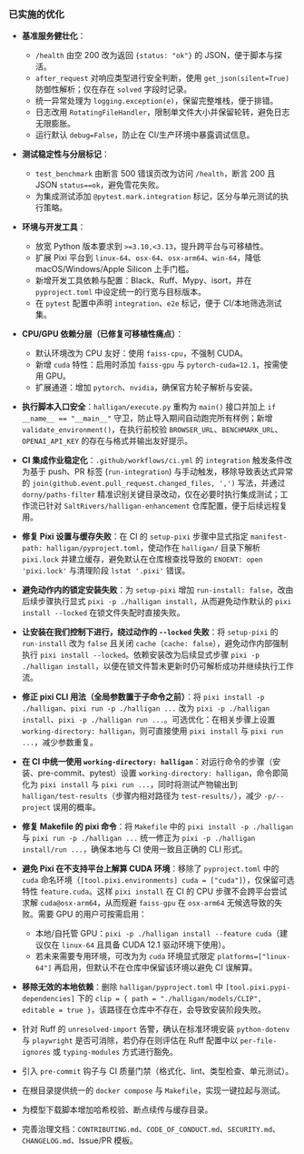 ### 已实施的优化

- **基准服务健壮化**：
  - `/health` 由空 200 改为返回 `{status: "ok"}` 的 JSON，便于脚本与探活。
  - `after_request` 对响应类型进行安全判断，使用 `get_json(silent=True)` 防御性解析；仅在存在 `solved` 字段时记录。
  - 统一异常处理为 `logging.exception(e)`，保留完整堆栈，便于排错。
  - 日志改用 `RotatingFileHandler`，限制单文件大小并保留轮转，避免日志无限膨胀。
  - 运行默认 `debug=False`，防止在 CI/生产环境中暴露调试信息。

- **测试稳定性与分层标记**：
  - `test_benchmark` 由断言 500 错误页改为访问 `/health`，断言 200 且 JSON `status==ok`，避免雪花失败。
  - 为集成测试添加 `@pytest.mark.integration` 标记，区分与单元测试的执行策略。

- **环境与开发工具**：
  - 放宽 Python 版本要求到 `>=3.10,<3.13`，提升跨平台与可移植性。
  - 扩展 Pixi 平台到 `linux-64`、`osx-64`、`osx-arm64`、`win-64`，降低 macOS/Windows/Apple Silicon 上手门槛。
  - 新增开发工具依赖与配置：Black、Ruff、Mypy、isort，并在 `pyproject.toml` 中设定统一的行宽与目标版本。
  - 在 `pytest` 配置中声明 `integration`、`e2e` 标记，便于 CI/本地筛选测试集。

- **CPU/GPU 依赖分层（已修复可移植性痛点）**：
  - 默认环境改为 CPU 友好：使用 `faiss-cpu`，不强制 CUDA。
  - 新增 `cuda` 特性：启用时添加 `faiss-gpu` 与 `pytorch-cuda=12.1`，按需使用 GPU。
  - 扩展通道：增加 `pytorch`、`nvidia`，确保官方轮子解析与安装。
- **执行脚本入口安全**：`halligan/execute.py` 重构为 `main()` 接口并加上 `if __name__ == "__main__"` 守卫，防止导入期间自动跑完所有样例；新增 `validate_environment()`，在执行前校验 `BROWSER_URL`、`BENCHMARK_URL`、`OPENAI_API_KEY` 的存在与格式并输出友好提示。
- **CI 集成作业稳定化**：`.github/workflows/ci.yml` 的 `integration` 触发条件改为基于 push、PR 标签 (`run-integration`) 与手动触发，移除导致表达式异常的 `join(github.event.pull_request.changed_files, ',')` 写法，并通过 `dorny/paths-filter` 精准识别关键目录改动，仅在必要时执行集成测试；工作流已针对 `SaltRivers/halligan-enhancement` 仓库配置，便于后续远程复用。

- **修复 Pixi 设置与缓存失败**：在 CI 的 `setup-pixi` 步骤中显式指定 `manifest-path: halligan/pyproject.toml`，使动作在 `halligan/` 目录下解析 `pixi.lock` 并建立缓存，避免默认在仓库根查找导致的 `ENOENT: open 'pixi.lock'` 与清理阶段 `lstat '.pixi'` 错误。

- **避免动作内的锁定安装失败**：为 `setup-pixi` 增加 `run-install: false`，改由后续步骤执行显式 `pixi -p ./halligan install`，从而避免动作默认的 `pixi install --locked` 在锁文件失配时直接失败。
 
- **让安装在我们控制下进行，绕过动作的 `--locked` 失败**：将 `setup-pixi` 的 `run-install` 改为 `false` 且关闭 `cache`（`cache: false`），避免动作内部强制执行 `pixi install --locked`。依赖安装改为后续显式步骤 `pixi -p ./halligan install`，以便在锁文件暂未更新时仍可解析成功并继续执行工作流。

- **修正 pixi CLI 用法（全局参数置于子命令之前）**：将 `pixi install -p ./halligan`、`pixi run -p ./halligan ...` 改为 `pixi -p ./halligan install`、`pixi -p ./halligan run ...`。可选优化：在相关步骤上设置 `working-directory: halligan`，则可直接使用 `pixi install` 与 `pixi run ...`，减少参数重复。

- **在 CI 中统一使用 `working-directory: halligan`**：对运行命令的步骤（安装、pre-commit、pytest）设置 `working-directory: halligan`，命令即简化为 `pixi install` 与 `pixi run ...`，同时将测试产物输出到 `halligan/test-results`（步骤内相对路径为 `test-results/`），减少 `-p/--project` 误用的概率。

- **修复 Makefile 的 pixi 命令**：将 `Makefile` 中的 `pixi install -p ./halligan` 与 `pixi run -p ./halligan ...` 统一修正为 `pixi -p ./halligan install/run ...`，确保本地与 CI 使用一致且正确的 CLI 形式。

- **避免 Pixi 在不支持平台上解算 CUDA 环境**：移除了 `pyproject.toml` 中的 `cuda` 命名环境（`[tool.pixi.environments] cuda = ["cuda"]`），仅保留可选特性 `feature.cuda`。这样 `pixi install` 在 CI 的 CPU 步骤不会跨平台尝试求解 `cuda@osx-arm64`，从而规避 `faiss-gpu` 在 `osx-arm64` 无候选导致的失败。需要 GPU 的用户可按需启用：

  - 本地/自托管 GPU：`pixi -p ./halligan install --feature cuda`（建议仅在 `linux-64` 且具备 CUDA 12.1 驱动环境下使用）。
  - 若未来需要专用环境，可改为为 `cuda` 环境显式限定 `platforms=["linux-64"]` 再启用，但默认不在仓库中保留该环境以避免 CI 误解算。

- **移除无效的本地依赖**：删除 `halligan/pyproject.toml` 中 `[tool.pixi.pypi-dependencies]` 下的 `clip = { path = "./halligan/models/CLIP", editable = true }`，该路径在仓库中不存在，会导致安装阶段失败。

- 针对 Ruff 的 `unresolved-import` 告警，确认在标准环境安装 `python-dotenv` 与 `playwright` 是否可消除，若仍存在则评估在 Ruff 配置中以 `per-file-ignores` 或 `typing-modules` 方式进行豁免。

- 引入 `pre-commit` 钩子与 CI 质量门禁（格式化、lint、类型检查、单元测试）。
- 在根目录提供统一的 `docker compose` 与 `Makefile`，实现一键拉起与测试。
- 为模型下载脚本增加哈希校验、断点续传与缓存目录。
- 完善治理文档：`CONTRIBUTING.md`、`CODE_OF_CONDUCT.md`、`SECURITY.md`、`CHANGELOG.md`、Issue/PR 模板。
